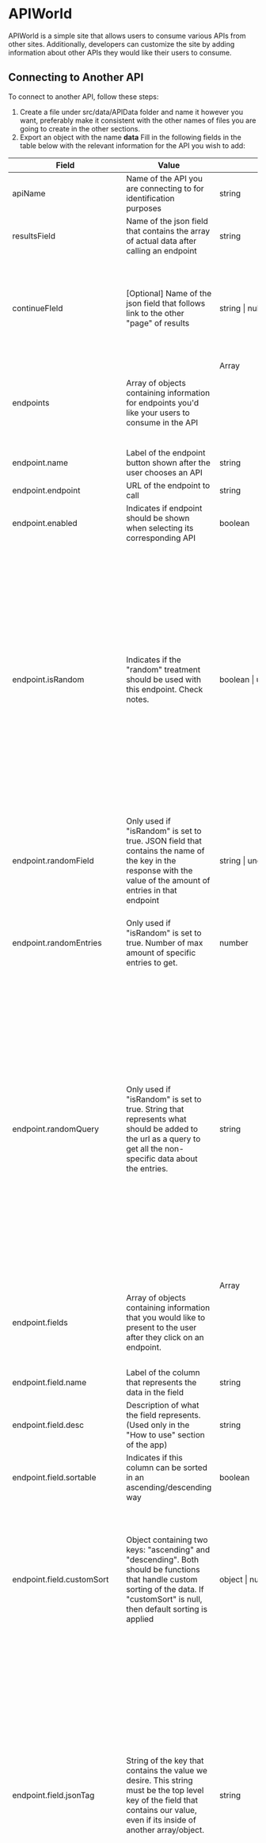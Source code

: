 # APIWorld

APIWorld is a simple site that allows users to consume various APIs from other sites. Additionally, developers can customize the site by adding information about other APIs they would like their users to consume.

## Connecting to Another API

To connect to another API, follow these steps:

1. Create a file under src/data/APIData folder and name it however you want, preferably make it consistent with the other names of files you are going to create in the other sections.
2. Export an object with the name **data** Fill in the following fields in the table below with the relevant information for the API you wish to add:

| Field                        | Value                                                                                                                                                                               | Type                  | Notes                                                                                                                                                                                                                                                                                                                                                                                                                   |
| ---------------------------- | ----------------------------------------------------------------------------------------------------------------------------------------------------------------------------------- | --------------------- | ----------------------------------------------------------------------------------------------------------------------------------------------------------------------------------------------------------------------------------------------------------------------------------------------------------------------------------------------------------------------------------------------------------------------- |
| apiName                      | Name of the API you are connecting to for identification purposes                                                                                                                   | string                | Used as label in the API Chooser section                                                                                                                                                                                                                                                                                                                                                                                |
| resultsField                 | Name of the json field that contains the array of actual data after calling an endpoint                                                                                             | string                |                                                                                                                                                                                                                                                                                                                                                                                                                         |
| continueFIeld                | [Optional] Name of the json field that follows link to the other "page" of results                                                                                                  | string \| null        | Some APIs do not return all the elements in one response, but they usually point to the next page of results in a link that is sent in a json field                                                                                                                                                                                                                                                                     |
| endpoints                    | Array of objects containing information for endpoints you'd like your users to consume in the API                                                                                   | Array<object>         | Object structure of the endpoint data is indicated starting from the next row                                                                                                                                                                                                                                                                                                                                           |
| endpoint.name                | Label of the endpoint button shown after the user chooses an API                                                                                                                    | string                |                                                                                                                                                                                                                                                                                                                                                                                                                         |
| endpoint.endpoint            | URL of the endpoint to call                                                                                                                                                         | string                |                                                                                                                                                                                                                                                                                                                                                                                                                         |
| endpoint.enabled             | Indicates if endpoint should be shown when selecting its corresponding API                                                                                                          | boolean               |                                                                                                                                                                                                                                                                                                                                                                                                                         |
| endpoint.isRandom            | Indicates if the "random" treatment should be used with this endpoint. Check notes.                                                                                                 | boolean \| undefined  | Some API's endpoints don't return the complete data of all its entries, usually when there are many entries in a category. So, if we wanted to get the complete data of all entries, we would need to call the endpoint (with an id) for every single entry. In these cases I recommend setting "isRandom" to true so it only gathers a couple from all the available entries.                                          |
| endpoint.randomField         | Only used if "isRandom" is set to true. JSON field that contains the name of the key in the response with the value of the amount of entries in that endpoint                       | string \| undefined   | The value of the number will be used as a max range when requesting random entries.                                                                                                                                                                                                                                                                                                                                     |
| endpoint.randomEntries       | Only used if "isRandom" is set to true. Number of max amount of specific entries to get.                                                                                            | number                | I seriously recommend a max of 10 random entries, to prevent potential rate limiting.                                                                                                                                                                                                                                                                                                                                   |
| endpoint.randomQuery         | Only used if "isRandom" is set to true. String that represents what should be added to the url as a query to get all the non-specific data about the entries.                       | string                | By default, many "page" endpoints will return a set amount of entries. By using this field, we can ask the endpoint to return as many entries as we want (usually the max amount set by the number in the value pointed to by the key "randomField". This field is usually named "?limit=", but depends on the API. (This will be improved in the future to require just the name of the query parameter)               |
| endpoint.fields              | Array of objects containing information that you would like to present to the user after they click on an endpoint.                                                                 | Array<object>         | Object structure of the field data is indicated starting from the next row                                                                                                                                                                                                                                                                                                                                              |
| endpoint.field.name          | Label of the column that represents the data in the field                                                                                                                           | string                |                                                                                                                                                                                                                                                                                                                                                                                                                         |
| endpoint.field.desc          | Description of what the field represents. (Used only in the "How to use" section of the app)                                                                                        | string                |                                                                                                                                                                                                                                                                                                                                                                                                                         |
| endpoint.field.sortable      | Indicates if this column can be sorted in an ascending/descending way                                                                                                               | boolean               |                                                                                                                                                                                                                                                                                                                                                                                                                         |
| endpoint.field.customSort    | Object containing two keys: "ascending" and "descending". Both should be functions that handle custom sorting of the data. If "customSort" is null, then default sorting is applied | object \| null        | Function signature for both "ascending" and "descending" is: Parameters: ElementA, ElementB. Must return a number, just like when calling sort method on arrays.                                                                                                                                                                                                                                                        |
| endpoint.field.jsonTag       | String of the key that contains the value we desire. This string must be the top level key of the field that contains our value, even if its inside of another array/object.        | string                | In some cases, our value will be directly accesible from a top level field in the result object. But in other cases it may be nested. Let's say that in our results object, we have a field named "abilities", but "abilities" is an object that contais a key named "name" that has a value of what we actually want. For "jsonTag" we should still use "abilities" as we will handle the nesting with the next field. |
| endpoint.field.containerData | Custom function that allows for retrieval of nested data from a top level field. If wanted data is directly accesible, "containerData" should not be used.                          | function \| undefined | Function signature is: Parameters: item. Must return the actual value we are looking for. The parameter "item" is actually the value that the jsonTag field is pointing at. So, continuing the example in the previous row. If we wanted to access the name field we could do it like this `(item) => item.name`                                                                                                        |
| endpoint.field.blockFilter   | Indicates if the category should be able to be filtered by inputting text in the filter section.                                                                                    | boolean \| undefined  | This is used to prevent filtering of data that is not directly accessed (like data inside an array or object). For now, follow this rule of thumb: If you had to use "containerData" to retrieve a nested value, then you should enable "blockFilter" to prevent errors. (Filtering data inside of arrays/objects will be fixed in a later update)                                                                      |

3. Navigate to the src/data/main.js file and add an entry object to the apiData object with the following keys/values.

| Field    | Value                                                                                   | Type    | Notes                                                                                                                                                                                 |
| -------- | --------------------------------------------------------------------------------------- | ------- | ------------------------------------------------------------------------------------------------------------------------------------------------------------------------------------- |
| name     | Visual label of the API you are connecting to                                           | string  | You can use spaces here                                                                                                                                                               |
| internal | Internal string that represents the name of the corresponding data files about this API | string  | If you named the files for your API data "NasaEarth.js", then this string must be "NasaEarth". I recommend to name the files WITHOUT spaces, so this field should also NOT use spaces |
| enabled  | Indicates if this API should be able to be selected from the API Chooser                | boolean | IF this is false it will disappear from the app. Useful as a kill switch.                                                                                                             |

## Social Media

Connect with me on LinkedIn and Twitter to maybe chat or suggest new ideas!

- LinkedIn: [Link](https://www.linkedin.com/in/felipe-guajardo-39233523a/)
- Twitter: [Link](https://twitter.com/Pipexlul)

Feel free to reach out if you have any questions or would like to work on something together!

### Note to Chingu reviewer

Most of the text the user sees while using the app is in spanish, because that is how it was requested by the bootcamp I am in. I will try to translate the text into english soon.

Deployed project can be viewed in the following link:

[Link](https://pipexlul.github.io/API-World/)

#### Below this point is text explaining how this app works when it was requested as an assignment in the DesafioLatam bootcamp.

# Unidad 4 - Desafio 4: Consumo APIs

Pagina para consumir multiples APIs, muy facil de extender.

---

## Proyecto desplegado

[Link](https://pipexlul.github.io/API-World/)

# Video Explicacion

[Link Video](https://www.youtube.com/watch?v=lMvQKQyquuw)

Un poco complicado de explicar todo en tan solo 5 minutos. Ya que son muchos componentes y funcionalidad, pero intente explicar y mostrar lo que requeria la prueba.
